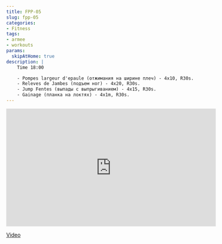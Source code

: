 ```yaml
---
title: FPP-05
slug: fpp-05
categories:
- Fitness
tags:
- armee
- workouts
params:
  skipAtHome: true
description: |
    Time 18:00 

    - Pompes largeur d'epaule (отжимания на ширине плеч) - 4x10, R30s.
    - Releves de Jambes (подъем ног) - 4x20, R30s.
    - Jump Fentes (выпады с выпрыгиванием) - 4x15, R30s.
    - Gainage (планка на локтях) - 4x1m, R30s.
---
```

<iframe width="560" height="315" src="https://www.youtube.com/embed/MGqpSgFGxXw?si=CBZ32ldQGiuWp4J8" title="YouTube video player" frameborder="0" allow="accelerometer; autoplay; clipboard-write; encrypted-media; gyroscope; picture-in-picture; web-share" allowfullscreen></iframe>

[Video](https://youtu.be/MGqpSgFGxXw?si=CBZ32ldQGiuWp4J8)
